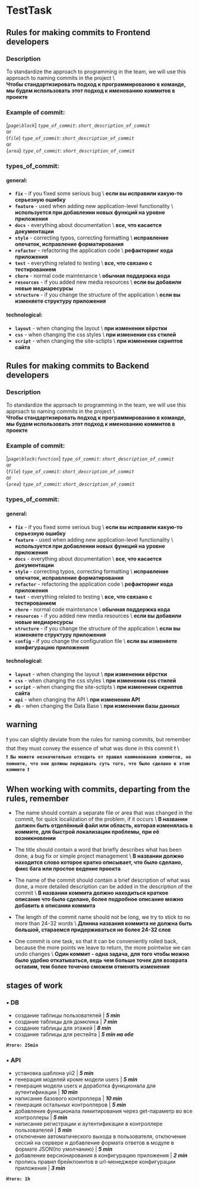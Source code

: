 # TestTask

## Rules for making commits to Frontend developers

### Description

To standardize the approach to programming in the team, we will use this approach to naming commits in the project \ <br>
**Чтобы стандартизировать подход к программированию в команде, мы будем использовать этот подход к именованию коммитов в проекте**

### Example of commit:

[*`page\block`*] *`type_of_commit`*: *`short_description_of_commit`* <br>
or <br>
(*`file`*) *`type_of_commit`*: *`short_description_of_commit`* <br>
or <br>
{*`area`*} *`type_of_commit`*: *`short_description_of_commit`* <br>

### types_of_commit:
#### general:
- **`fix`** - if you fixed some serious bug \ **если вы исправили какую-то серьезную ошибку** <br>
- **`feature`** - used when adding new application-level functionality \ **используется при добавлении новых функций на уровне приложения** <br>
- **`docs`** - everything about documentation \ **все, что касается документации** <br>
- **`style`** - correcting typos, correcting formatting \ **исправление опечаток, исправление форматирования** <br>
- **`refactor`** - refactoring the application code \ **рефакторинг кода приложения** <br>
- **`test`** - everything related to testing \ **все, что связано с тестированием** <br>
- **`chore`** - normal code maintenance \ **обычная поддержка кода** <br>
- **`resources`** - if you added new media resources \ **если вы добавили новые медиаресурсы** <br>
- **`structure`** - if you change the structure of the application \ **если вы изменяете структуру приложения** <br>

#### technological:

- **`layout`** - when changing the layout \ **при изменении вёрстки** <br>
- **`css`** - when changing the css styles \ **при изменении css стилей** <br>
- **`script`** - when changing the site-sctipts \ **при изменении скриптов сайта** <br>

## Rules for making commits to Backend developers

### Description

To standardize the approach to programming in the team, we will use this approach to naming commits in the project \ <br>
**Чтобы стандартизировать подход к программированию в команде, мы будем использовать этот подход к именованию коммитов в проекте**

### Example of commit:

[*`page\block\function`*] *`type_of_commit`*: *`short_description_of_commit`* <br>
or <br>
(*`file`*) *`type_of_commit`*: *`short_description_of_commit`* <br>
or <br>
{*`area`*} *`type_of_commit`*: *`short_description_of_commit`* <br>

### types_of_commit:
#### general:
- **`fix`** - if you fixed some serious bug \ **если вы исправили какую-то серьезную ошибку** <br>
- **`feature`** - used when adding new application-level functionality \ **используется при добавлении новых функций на уровне приложения** <br>
- **`docs`** - everything about documentation \ **все, что касается документации** <br>
- **`style`** - correcting typos, correcting formatting \ **исправление опечаток, исправление форматирования** <br>
- **`refactor`** - refactoring the application code \ **рефакторинг кода приложения** <br>
- **`test`** - everything related to testing \ **все, что связано с тестированием** <br>
- **`chore`** - normal code maintenance \ **обычная поддержка кода** <br>
- **`resources`** - if you added new media resources \ **если вы добавили новые медиаресурсы** <br>
- **`structure`** - if you change the structure of the application \ **если вы изменяете структуру приложения** <br>
- **`config`** - if you change the configuration file \ **если вы изменяете конфигурацию приложения** <br>

#### technological:

- **`layout`** - when changing the layout \ **при изменении вёрстки** <br>
- **`css`** - when changing the css styles \ **при изменении css стилей** <br>
- **`script`** - when changing the site-sctipts \ **при изменении скриптов сайта** <br>
- **`api`** - when changing the API \ **при изменении API** <br>
- **`db`** - when changing the Data Base \ **при изменении базы данных** <br>

## warning

❗ you can slightly deviate from the rules for naming commits, but remember that they must convey the essence of what was done in this commit ❗️ \ <br>
**`❗ Вы можете незначительно отходить от правил наименования коммитов, но помните, что они должны передавать суть того, что было сделано в этом коммите ❗️`**

## When working with commits, departing from the rules, remember

- The name should contain a separate file or area that was changed in the commit, for quick localization of the problem, if it occurs \ **В названии должен быть отделённый файл или область, которая изменялась в коммите, для быстрой локализации проблемы, при её возникновении**

- The title should contain a word that briefly describes what has been done, a bug fix or simple project management \ **В названии должно находится слово которое кратко описывает, что было сделано, фикс бага или простое ведение проекта**

- The name of the commit should contain a brief description of what was done, a more detailed description can be added in the description of the commit \ **В названии коммита должно находиться краткое описание что было сделано, более подробное описание можно добавить в описании коммита**

- The length of the commit name should not be long, we try to stick to no more than 24-32 words \ **Длинна названия коммита не должна быть большой, стараемся придерживаться не более 24-32 слов**

- One commit is one task, so that it can be conveniently rolled back, because the more points we leave to return, the more pointwise we can undo changes \ **Один коммит - одна задача, для того чтобы можно было удобно откатываться, ведь чем больше точек для возврата оставим, тем более точечно сможем отменять изменения**

## stages of work

### • DB

- создание таблицы пользователей | ***5 min***
- создание таблицы для домклика | ***7 min***
- создание таблицы для этажей | ***8 min***
- создание таблицы для рестейта | ***5 min на обе***

**`Итого: 25min`**

### • API
- установка шаблона yii2 | ***5 min***
- генерация моделей кроме модели users | ***5 min***
- генерация модели users и доработка функционала для аутентификации | ***10 min***
- написание базового контроллера | ***10 min***
- генерация остальных контроллеров | ***5 min***
- добавление функционала лимитирования через get-параметр во все контроллеры | ***5 min***
- написание регистрации и аутентификации в контроллере пользователей | ***5 min***
- отключение автоматического выхода в пользователя, отключение сессий на сервере и добавление формата ответов в модуле в формате JSON(по умолчанию) | ***5 min***
- добавление версионирования в конфигурацию приложения | ***2 min***
- пропись правил брейкпоинтов в url-менеджере конфигурации приложения | ***3 min***

**`Итого: 1h`**